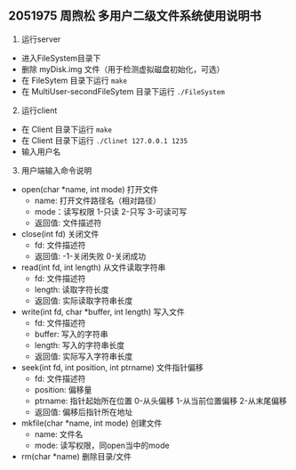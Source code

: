 ## 2051975 周煦松 多用户二级文件系统使用说明书
1. 运行server
- 进入FileSystem目录下
- 删除 myDisk.img 文件（用于检测虚拟磁盘初始化，可选）
- 在 FileSytem 目录下运行 `make`
- 在 MultiUser-secondFileSytem 目录下运行 `./FileSystem`
2. 运行client
- 在 Client 目录下运行 `make`
- 在 Client 目录下运行 `./Clinet 127.0.0.1 1235`
- 输入用户名
3. 用户端输入命令说明
- open(char *name, int mode) 打开文件
    - name: 打开文件路径名（相对路径） 
    - mode：读写权限 1-只读 2-只写 3-可读可写 
    - 返回值: 文件描述符
- close(int fd) 关闭文件
    - fd: 文件描述符
    - 返回值: -1-关闭失败 0-关闭成功
- read(int fd, int length) 从文件读取字符串
    - fd: 文件描述符
    - length: 读取字符长度
    - 返回值: 实际读取字符串长度
- write(int fd, char *buffer, int length) 写入文件
    - fd: 文件描述符
    - buffer: 写入的字符串
    - length: 写入的字符串长度
    - 返回值: 实际写入字符串长度
- seek(int fd, int position, int ptrname) 文件指针偏移
    - fd: 文件描述符
    - position: 偏移量
    - ptrname: 指针起始所在位置 0-从头偏移 1-从当前位置偏移 2-从末尾偏移
    - 返回值: 偏移后指针所在地址
- mkfile(char *name, int mode) 创建文件
    - name: 文件名
    - mode: 读写权限，同open当中的mode
- rm(char *name) 删除目录/文件
